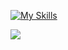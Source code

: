 
[![My Skills](https://skillicons.dev/icons?i=js,html,css,cpp,kotlin,php,bootstrap,laravel)](https://skillicons.dev)


<picture>
  <source
    srcset="https://github-readme-stats.vercel.app/api?username=heclypso&show_icons=false&theme=dark"
    media="(prefers-color-scheme: dark)"
  />
  <source
    srcset="https://github-readme-stats.vercel.app/api?username=heclypso&show_icons=true"
    media="(prefers-color-scheme: light), (prefers-color-scheme: no-preference)"
  />
  <img src="https://github-readme-stats.vercel.app/api?username=heclypso&show_icons=true" />
</picture>
